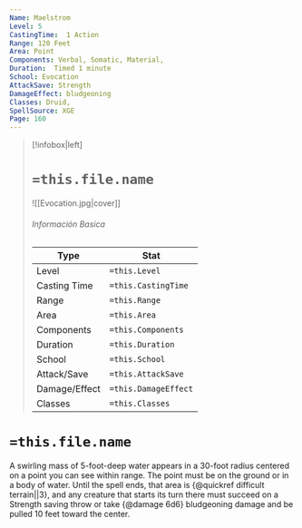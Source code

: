 ```yaml
---
Name: Maelstrom
Level: 5
CastingTime:  1 Action 
Range: 120 Feet
Area: Point
Components: Verbal, Somatic, Material, 
Duration:  Timed 1 minute
School: Evocation
AttackSave: Strength
DamageEffect: bludgeoning
Classes: Druid, 
SpellSource: XGE
Page: 160
---
```


>[!infobox|left]
># `=this.file.name`
>![[Evocation.jpg|cover]]
> ###### Información Basica
> Type |  Stat |
> ---|---|
> Level | `=this.Level` |
> Casting Time | `=this.CastingTime` |
> Range | `=this.Range` |
> Area | `=this.Area` |
> Components | `=this.Components` |
> Duration | `=this.Duration` |
> School | `=this.School` |
> Attack/Save | `=this.AttackSave` |
> Damage/Effect | `=this.DamageEffect` |
> Classes | `=this.Classes` |

# `=this.file.name`
A swirling mass of 5-foot-deep water appears in a 30-foot radius centered on a point you can see within range. The point must be on the ground or in a body of water. Until the spell ends, that area is {@quickref difficult terrain||3}, and any creature that starts its turn there must succeed on a Strength saving throw or take {@damage 6d6} bludgeoning damage and be pulled 10 feet toward the center.



 


